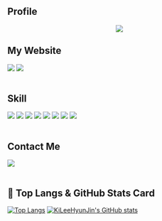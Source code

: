 ## Profile

<div align="center"><img src="https://github.com/user-attachments/assets/8f825588-f719-4b29-a5e5-713f4c5df543" /></div>  

## My Website
[<img src="https://img.shields.io/badge/Naver-03C75A?style=for-the-badge&logo=Naver&logoColor=white">](https://blog.naver.com/kistudentmeta5) 
[<img src="https://img.shields.io/badge/YouTube-FF0000?style=for-the-badge&logo=YouTube&logoColor=white">](https://www.youtube.com/@KiLeeHyunJin)
<br/> <br/>

## Skill
<img src="https://img.shields.io/badge/-C%23-711a86?logo=Csharp&style=for-the-badge&logoColor=white"> <img src="https://img.shields.io/badge/Unity-FFFFFF.svg?style=for-the-badge&logo=Unity&logoColor=black" /> <img src="https://img.shields.io/badge/GitHub-181717?style=for-the-badge&logo=GitHub&logoColor=white"> <img src="https://img.shields.io/badge/Visual Studio-5C2D91?style=for-the-badge&logo=Visual Studio&logoColor=white"> <img src="https://img.shields.io/badge/Git-F05032?style=for-the-badge&logo=Git&logoColor=white"> <img src="https://img.shields.io/badge/Photon-004480?style=for-the-badge&logo=Photon&logoColor=61DAFB"> <img src="https://img.shields.io/badge/Firebase-DD2C00?style=for-the-badge&logo=Firebase&logoColor=white"> <img src="https://img.shields.io/badge/slack-4A154B?style=for-the-badge&logo=slack&logoColor=white">
<br/> <br/>

## Contact Me
<a href="mailto:sodkdlel3163@naver.com"><img src="https://img.shields.io/badge/Naver-03C75A?style=for-the-badge&logo=Naver&logoColor=white"></a>
<br/> <br/>

## 📍 Top Langs & GitHub Stats Card
[![Top Langs](https://github-readme-stats.vercel.app/api/top-langs/?username=KiLeeHyunJin&layout=donut&theme=buefy&&bg_color=00000000&&icon_color=9face1&&hide_border=true)](https://github.com/Mellling/github-readme-stats) [![KiLeeHyunJin's GitHub stats](https://github-readme-stats.vercel.app/api?username=KiLeeHyunJin&include_all_commits=true&theme=buefy&&hide_border=true&&count_private=true&&bg_color=00000000)](https://github.com/KiLeeHyunJin/github-readme-stats)

